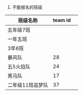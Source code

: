 1. 不能报名的班级

| 班级名称         | team id |      |
| ---------------- | ------- | ---- |
| 五年级7班        |         |      |
| 一年五班         |         |      |
| 3年6班           |         |      |
| 暴风队           | 28      |      |
| 五5火焰队        | 24      |      |
| 黑马队           | 17      |      |
| 二年级11班追梦队 | 37      |      |

